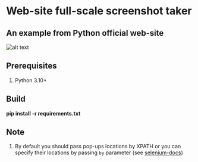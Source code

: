 # Web-site full-scale screenshot taker

## An example from Python official web-site
![alt text](https://github.com/Jujumba/ScreenshotTaker/examples/python.org.png)

## Prerequisites
1) Python 3.10+

## Build
__pip install -r requirements.txt__

## Note
1) By default you should pass pop-ups locations by XPATH or you can specify their locations by passing `by` parameter (see [selenium-docs][1]) 


[1]: https://selenium-python.readthedocs.io/locating-elements.html